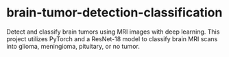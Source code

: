 # brain-tumor-detection-classification
Detect and classify brain tumors using MRI images with deep learning. This project utilizes PyTorch and a ResNet-18 model to classify brain MRI scans into glioma, meningioma, pituitary, or no tumor.
